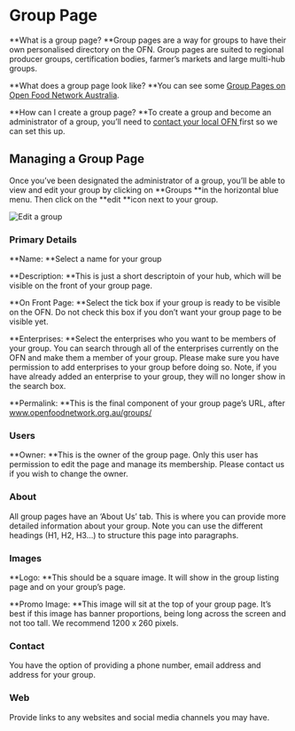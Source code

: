 # Group Page

**What is a group page? **Group pages are a way for groups to have their own personalised directory on the OFN. Group pages are suited to regional producer groups, certification bodies, farmer’s markets and large multi-hub groups.

**What does a group page look like? **You can see some [Group Pages on Open Food Network Australia](https://openfoodnetwork.org.au/groups).

**How can I create a group page? **To create a group and become an administrator of a group, you’ll need to [contact your local OFN ](https://openfoodnetwork.org/contact/)first so we can set this up.

## Managing a Group Page

Once you’ve been designated the administrator of a group, you’ll be able to view and edit your group by clicking on **Groups **in the horizontal blue menu. Then click on the **edit **icon next to your group.

![Edit a group](https://openfoodnetwork.org/wp-content/uploads/2015/10/Edit-group.png)

### **Primary Details**

**Name: **Select a name for your group

**Description: **This is just a short descriptoin of your hub, which will be visible on the front of your group page.

**On Front Page: **Select the tick box if your group is ready to be visible on the OFN. Do not check this box if you don’t want your group page to be visible yet.

**Enterprises: **Select the enterprises who you want to be members of your group. You can search through all of the enterprises currently on the OFN and make them a member of your group. Please make sure you have permission to add enterprises to your group before doing so. Note, if you have already added an enterprise to your group, they will no longer show in the search box.

**Permalink: **This is the final component of your group page’s URL, after www.openfoodnetwork.org.au/groups/

### Users

**Owner: **This is the owner of the group page. Only this user has permission to edit the page and manage its membership. Please contact us if you wish to change the owner.

### About

All group pages have an ‘About Us’ tab. This is where you can provide more detailed information about your group. Note you can use the different headings \(H1, H2, H3…\) to structure this page into paragraphs.

### Images

**Logo: **This should be a square image. It will show in the group listing page and on your group’s page.

**Promo Image: **This image will sit at the top of your group page. It’s best if this image has banner proportions, being long across the screen and not too tall. We recommend 1200 x 260 pixels.

### Contact

You have the option of providing a phone number, email address and address for your group.

### Web

Provide links to any websites and social media channels you may have.

